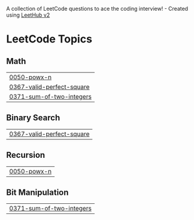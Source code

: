 A collection of LeetCode questions to ace the coding interview! - Created using [LeetHub v2](https://github.com/arunbhardwaj/LeetHub-2.0)
<!---LeetCode Topics Start-->
# LeetCode Topics
## Math
|  |
| ------- |
| [0050-powx-n](https://github.com/Bhumika-Kumar/Leet-code/tree/master/0050-powx-n) |
| [0367-valid-perfect-square](https://github.com/Bhumika-Kumar/Leet-code/tree/master/0367-valid-perfect-square) |
| [0371-sum-of-two-integers](https://github.com/Bhumika-Kumar/Leet-code/tree/master/0371-sum-of-two-integers) |
## Binary Search
|  |
| ------- |
| [0367-valid-perfect-square](https://github.com/Bhumika-Kumar/Leet-code/tree/master/0367-valid-perfect-square) |
## Recursion
|  |
| ------- |
| [0050-powx-n](https://github.com/Bhumika-Kumar/Leet-code/tree/master/0050-powx-n) |
## Bit Manipulation
|  |
| ------- |
| [0371-sum-of-two-integers](https://github.com/Bhumika-Kumar/Leet-code/tree/master/0371-sum-of-two-integers) |
<!---LeetCode Topics End-->